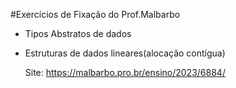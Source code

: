 #Exercícios de Fixação do Prof.Malbarbo

- Tipos Abstratos de dados
- Estruturas de dados lineares(alocação contígua)




  Site: https://malbarbo.pro.br/ensino/2023/6884/
